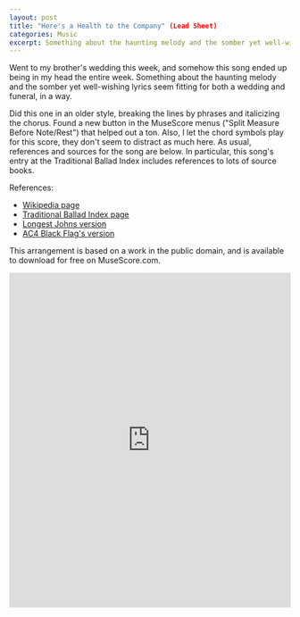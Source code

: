 ```yaml
---
layout: post
title: "Here's a Health to the Company" (Lead Sheet)
categories: Music
excerpt: Something about the haunting melody and the somber yet well-wishing lyrics seem fitting for both a wedding and funeral, in a way.
---
```


Went to my brother's wedding this week, and somehow this song ended up being in my head the entire week. Something about the haunting melody and the somber yet well-wishing lyrics seem fitting for both a wedding and funeral, in a way.

Did this one in an older style, breaking the lines by phrases and italicizing the chorus. Found a new button in the MuseScore menus ("Split Measure Before Note/Rest") that helped out a ton. Also, I let the chord symbols play for this score, they don't seem to distract as much here. As usual, references and sources for the song are below. In particular, this song's entry at the Traditional Ballad Index includes references to lots of source books.

References:
- [Wikipedia page](https://en.wikipedia.org/wiki/Here%27s_a_Health)
- [Traditional Ballad Index page](https://www.fresnostate.edu/folklore/ballads/CrSe222.html)
- [Longest Johns version](https://www.youtube.com/watch?v=6ENmmkar0QQ)
- [AC4 Black Flag's version](https://www.youtube.com/watch?v=Ya3MCYeGXCQ)

This arrangement is based on a work in the public domain, and is available to download for free on MuseScore.com.

<iframe width="100%" height="600" src="https://musescore.com/user/19506/scores/6710992/embed" frameborder="0" allowfullscreen allow="autoplay; fullscreen"></iframe>
